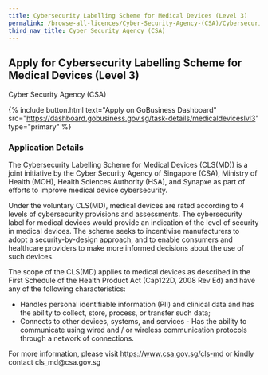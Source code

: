 ```yaml
---
title: Cybersecurity Labelling Scheme for Medical Devices (Level 3)
permalink: /browse-all-licences/Cyber-Security-Agency-(CSA)/Cybersecurity-Labelling-Scheme-for-Medical-Devices-(Level-3)
third_nav_title: Cyber Security Agency (CSA)
---
```


## Apply for Cybersecurity Labelling Scheme for Medical Devices (Level 3)

Cyber Security Agency (CSA)

{% include button.html text="Apply on GoBusiness Dashboard" src="https://dashboard.gobusiness.gov.sg/task-details/medicaldeviceslvl3" type="primary" %}

<H3>Application Details</H3>

<p>The Cybersecurity Labelling Scheme for Medical Devices (CLS(MD)) is a joint initiative by the Cyber Security Agency of Singapore (CSA), Ministry of Health (MOH), Health Sciences Authority (HSA), and Synapxe as part of efforts to improve medical device cybersecurity.</p>
<p>Under the voluntary CLS(MD), medical devices are rated according to 4 levels of cybersecurity provisions and assessments. The cybersecurity label for medical devices would provide an indication of the level of security in medical devices. The scheme seeks to incentivise manufacturers to adopt a security-by-design approach, and to enable consumers and healthcare providers to make more informed decisions about the use of such devices.</p>
<p>The scope of the CLS(MD) applies to medical devices as described in the First Schedule of the Health Product Act (Cap122D, 2008 Rev Ed) and have any of the following characteristics:</p>
<ul>
 <li> Handles personal identifiable information (PII) and clinical data and has the ability to collect, store, process, or transfer such data;</li>
 <li> Connects to other devices, systems, and services - Has the ability to communicate using wired and / or wireless communication protocols through a network of connections.</li>
</ul>
<p>For more information, please visit <a href="https://www.csa.gov.sg/cls-md" target="_blank">https://www.csa.gov.sg/cls-md</a> or kindly contact cls_md@csa.gov.sg</p>



